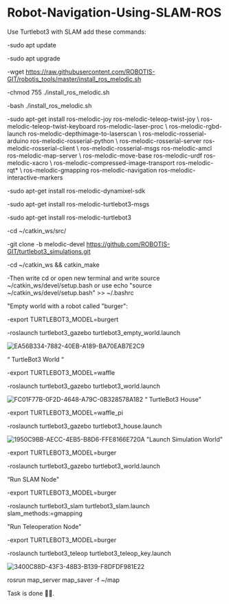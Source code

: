 # Robot-Navigation-Using-SLAM-ROS
Use Turtlebot3 with SLAM 
add these commands:

-sudo apt update



-sudo apt upgrade



-wget https://raw.githubusercontent.com/ROBOTIS-GIT/robotis_tools/master/install_ros_melodic.sh



-chmod 755 ./install_ros_melodic.sh



-bash ./install_ros_melodic.sh



-sudo apt-get install ros-melodic-joy ros-melodic-teleop-twist-joy \ ros-melodic-teleop-twist-keyboard ros-melodic-laser-proc \ ros-melodic-rgbd-launch ros-melodic-depthimage-to-laserscan \ ros-melodic-rosserial-arduino ros-melodic-rosserial-python \ ros-melodic-rosserial-server ros-melodic-rosserial-client \ ros-melodic-rosserial-msgs ros-melodic-amcl ros-melodic-map-server \ ros-melodic-move-base ros-melodic-urdf ros-melodic-xacro \ ros-melodic-compressed-image-transport ros-melodic-rqt* \ ros-melodic-gmapping ros-melodic-navigation ros-melodic-interactive-markers



-sudo apt-get install ros-melodic-dynamixel-sdk



-sudo apt-get install ros-melodic-turtlebot3-msgs



-sudo apt-get install ros-melodic-turtlebot3



-cd ~/catkin_ws/src/



-git clone -b melodic-devel https://github.com/ROBOTIS-GIT/turtlebot3_simulations.git



-cd ~/catkin_ws && catkin_make



-Then write cd or open new terminal and write source ~/catkin_ws/devel/setup.bash or use echo "source ~/catkin_ws/devel/setup.bash" >> ~/.bashrc



"Empty world with a robot called "burger":



-export TURTLEBOT3_MODEL=burgert



-roslaunch turtlebot3_gazebo turtlebot3_empty_world.launch



![EA56B334-7882-40EB-A189-BA70EAB7E2C9](https://user-images.githubusercontent.com/87448729/127642261-9d8eb475-9186-461e-83b4-704ac06adfac.jpeg)



“ TurtleBot3 World “




-export TURTLEBOT3_MODEL=waffle



-roslaunch turtlebot3_gazebo turtlebot3_world.launch



![FC01F77B-0F2D-4648-A79C-0B328578A182](https://user-images.githubusercontent.com/87448729/127642669-8ce33118-da5c-49b0-b744-983ee3ab44cb.jpeg)
“ TurtleBot3 House”



-export TURTLEBOT3_MODEL=waffle_pi



-roslaunch turtlebot3_gazebo turtlebot3_house.launch



![1950C9BB-AECC-4EB5-B8D6-FFE8166E720A](https://user-images.githubusercontent.com/87448729/127643129-5371f9f2-c6dc-48df-8a8a-043f8c29876b.jpeg)
"Launch Simulation World"


-export TURTLEBOT3_MODEL=burger



-roslaunch turtlebot3_gazebo turtlebot3_world.launch




“Run SLAM Node"



-export TURTLEBOT3_MODEL=burger



-roslaunch turtlebot3_slam turtlebot3_slam.launch slam_methods:=gmapping



"Run Teleoperation Node"



-export TURTLEBOT3_MODEL=burger



-roslaunch turtlebot3_teleop turtlebot3_teleop_key.launch

![3400C88D-43F3-48B3-B139-F8DFDF981E22](https://user-images.githubusercontent.com/87448729/127649549-3366471b-8a44-42ae-aced-e78a0f3c8e6f.jpeg)

rosrun map_server map_saver -f ~/map 

Task is done 👍🏼.














